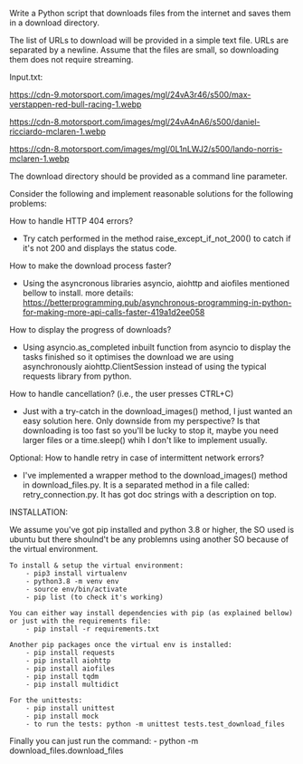 Write a Python script that downloads files from the internet and saves them in a download directory.


The list of URLs to download will be provided in a simple text file. URLs are separated by a newline. Assume that the files are small, so downloading them does not require streaming.


Input.txt:

https://cdn-9.motorsport.com/images/mgl/24vA3r46/s500/max-verstappen-red-bull-racing-1.webp

https://cdn-8.motorsport.com/images/mgl/24vA4nA6/s500/daniel-ricciardo-mclaren-1.webp

https://cdn-8.motorsport.com/images/mgl/0L1nLWJ2/s500/lando-norris-mclaren-1.webp


The download directory should be provided as a command line parameter.


Consider the following and implement reasonable solutions for the following problems:


How to handle HTTP 404 errors?
- Try catch performed in the method raise_except_if_not_200() to catch if it's not 200 and displays the status code.

How to make the download process faster?
- Using the asyncronous libraries asyncio, aiohttp and aiofiles mentioned bellow to install. more details: 
https://betterprogramming.pub/asynchronous-programming-in-python-for-making-more-api-calls-faster-419a1d2ee058

How to display the progress of downloads?
- Using asyncio.as_completed inbuilt function from asyncio to display the tasks finished so it optimises the download we are using asynchronously aiohttp.ClientSession instead of using the typical requests library from python.

How to handle cancellation? (i.e., the user presses CTRL+C)
- Just with a try-catch in the download_images() method, I just wanted an easy solution here. Only downside from my perspective? Is that downloading is too fast so you'll be lucky to stop it, maybe you need larger files or a time.sleep() whih I don't like to implement usually.

Optional: How to handle retry in case of intermittent network errors?
- I've implemented a wrapper method to the download_images() method in download_files.py. It is a separated method in a file called: retry_connection.py. It has got doc strings with a description on top.

INSTALLATION:

We assume you've got pip installed and python 3.8 or higher, the SO used is ubuntu but there shoulnd't be any problemns using another SO because of the virtual environment.
    
    To install & setup the virtual environment:
        - pip3 install virtualenv
        - python3.8 -m venv env
        - source env/bin/activate
        - pip list (to check it's working)

    You can either way install dependencies with pip (as explained bellow) or just with the requirements file:
        - pip install -r requirements.txt
    
    Another pip packages once the virtual env is installed:
        - pip install requests
        - pip install aiohttp
        - pip install aiofiles
        - pip install tqdm
        - pip install multidict
    
    For the unittests:
        - pip install unittest
        - pip install mock
        - to run the tests: python -m unittest tests.test_download_files

Finally you can just run the command: 
    - python -m download_files.download_files

